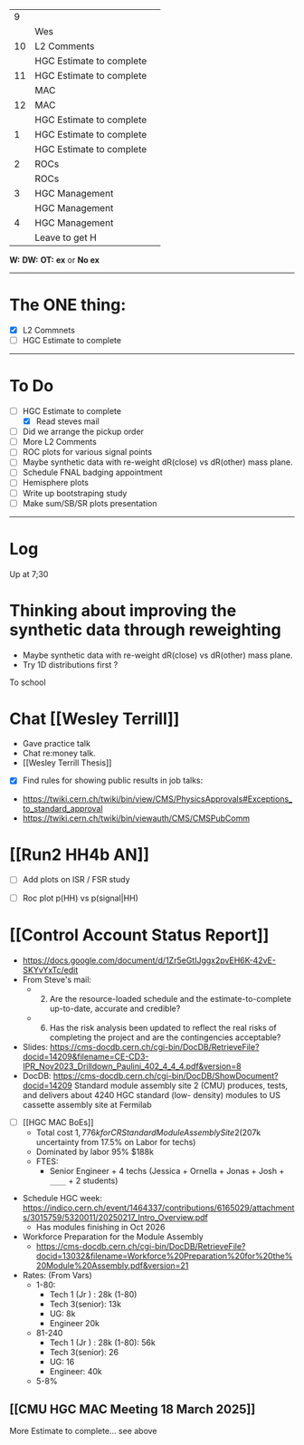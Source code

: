 
|     |                          |     |
| --- | ------------------------ | --- |
| 9   |                          |     |
|     | Wes                      |     |
| 10  | L2 Comments              |     |
|     | HGC Estimate to complete |     |
| 11  | HGC Estimate to complete |     |
|     | MAC                      |     |
| 12  | MAC                      |     |
|     | HGC Estimate to complete |     |
| 1   | HGC Estimate to complete |     |
|     | HGC Estimate to complete |     |
| 2   | ROCs                     |     |
|     | ROCs                     |     |
| 3   | HGC Management           |     |
|     | HGC Management           |     |
| 4   | HGC Management           |     |
|     | Leave to get H           |     |

**W:**
**DW:**
**OT:**
**ex** or **No ex**

---
# The ONE thing: 
- [x] L2 Commnets
- [ ] HGC Estimate to complete

---
# To Do

- [ ] HGC Estimate to complete
	- [x] Read steves mail
- [ ] Did we arrange the pickup order
- [ ] More L2 Comments
- [ ] ROC plots for various signal points
- [ ] Maybe synthetic data with re-weight dR(close) vs dR(other) mass plane.
- [ ] Schedule FNAL badging appointment
- [ ] Hemisphere plots 
- [ ] Write up bootstraping study
- [ ] Make sum/SB/SR plots presentation

---

# Log

Up at 7;30 

# Thinking about improving the synthetic data through reweighting
- Maybe synthetic data with re-weight dR(close) vs dR(other) mass plane.
- Try 1D distributions first ?

To school

# Chat [[Wesley Terrill]]
- Gave practice talk 
- Chat re:money talk. 
- [[Wesley Terrill Thesis]]
- [x] Find rules for showing public results in job talks: 
- https://twiki.cern.ch/twiki/bin/view/CMS/PhysicsApprovals#Exceptions_to_standard_approval
- https://twiki.cern.ch/twiki/bin/viewauth/CMS/CMSPubComm

# [[Run2 HH4b AN]]
- [ ] Add plots on ISR / FSR study
- [ ] Roc plot p(HH) vs p(signal|HH)


# [[Control Account Status Report]]
- https://docs.google.com/document/d/1Zr5eGtIJggx2pvEH6K-42vE-SKYvYxTc/edit
- From Steve's mail:
	- 2) Are the resource-loaded schedule and the estimate-to-complete up-to-date, accurate and credible?
	- 6) Has the risk analysis been updated to reflect the real risks of completing the project and are the contingencies acceptable?
- Slides: https://cms-docdb.cern.ch/cgi-bin/DocDB/RetrieveFile?docid=14209&filename=CE-CD3-IPR_Nov2023_Drilldown_Paulini_402_4_4_4.pdf&version=8
- DocDB: https://cms-docdb.cern.ch/cgi-bin/DocDB/ShowDocument?docid=14209
Standard module assembly site 2 (CMU) produces, tests, and delivers about 4240 HGC standard (low- density) modules to US cassette assembly site at Fermilab
- [ ] [[HGC MAC BoEs]]
	- Total cost $1,776k for CR Standard Module Assembly Site 2 ($207k uncertainty from 17.5% on Labor for techs)
	- Dominated by labor 95% $188k
	- FTES: 
		- Senior Engineer + 4 techs (Jessica + Ornella + Jonas + Josh + `____`  + 2 students)
- Schedule HGC week: https://indico.cern.ch/event/1464337/contributions/6165029/attachments/3015759/5320011/20250217_Intro_Overview.pdf
	- Has modules finishing in Oct 2026
- Workforce Preparation for the Module Assembly
	- https://cms-docdb.cern.ch/cgi-bin/DocDB/RetrieveFile?docid=13032&filename=Workforce%20Preparation%20for%20the%20Module%20Assembly.pdf&version=21
- Rates: (From Vars)
	- 1-80: 
		- Tech 1 (Jr ) : 28k (1-80)
		- Tech 3(senior): 13k
		- UG: 8k
		- Engineer 20k
	- 81-240
		- Tech 1 (Jr ) : 28k (1-80): 56k
		- Tech 3(senior): 26
		- UG: 16
		- Engineer: 40k 
	- 5-8%


## [[CMU HGC MAC Meeting 18 March 2025]]

More Estimate to complete... see above
